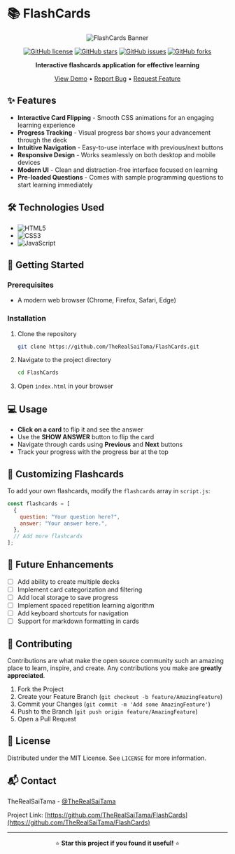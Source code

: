 # 📚 FlashCards

<div align="center">
  
![FlashCards Banner](https://img.shields.io/badge/FlashCards-Learning%20Made%20Fun-4CAF50?style=for-the-badge&logo=javascript&logoColor=white)

[![GitHub license](https://img.shields.io/github/license/TheRealSaiTama/FlashCards?color=blue)](https://github.com/TheRealSaiTama/FlashCards/blob/main/LICENSE)
[![GitHub stars](https://img.shields.io/github/stars/TheRealSaiTama/FlashCards?style=social)](https://github.com/TheRealSaiTama/FlashCards/stargazers)
[![GitHub issues](https://img.shields.io/github/issues/TheRealSaiTama/FlashCards)](https://github.com/TheRealSaiTama/FlashCards/issues)
[![GitHub forks](https://img.shields.io/github/forks/TheRealSaiTama/FlashCards?style=social)](https://github.com/TheRealSaiTama/FlashCards/network/members)

**Interactive flashcards application for effective learning**

[View Demo](https://therealsaitama.github.io/FlashCards) • [Report Bug](https://github.com/TheRealSaiTama/FlashCards/issues) • [Request Feature](https://github.com/TheRealSaiTama/FlashCards/issues)

</div>

## ✨ Features

- **Interactive Card Flipping** - Smooth CSS animations for an engaging learning experience
- **Progress Tracking** - Visual progress bar shows your advancement through the deck
- **Intuitive Navigation** - Easy-to-use interface with previous/next buttons
- **Responsive Design** - Works seamlessly on both desktop and mobile devices
- **Modern UI** - Clean and distraction-free interface focused on learning
- **Pre-loaded Questions** - Comes with sample programming questions to start learning immediately

## 🛠️ Technologies Used

- ![HTML5](https://img.shields.io/badge/HTML5-E34F26?style=flat-square&logo=html5&logoColor=white)
- ![CSS3](https://img.shields.io/badge/CSS3-1572B6?style=flat-square&logo=css3&logoColor=white)
- ![JavaScript](https://img.shields.io/badge/JavaScript-F7DF1E?style=flat-square&logo=javascript&logoColor=black)

## 🚦 Getting Started

### Prerequisites

- A modern web browser (Chrome, Firefox, Safari, Edge)

### Installation

1. Clone the repository

   ```sh
   git clone https://github.com/TheRealSaiTama/FlashCards.git
   ```

2. Navigate to the project directory

   ```sh
   cd FlashCards
   ```

3. Open `index.html` in your browser

## 💻 Usage

- **Click on a card** to flip it and see the answer
- Use the **SHOW ANSWER** button to flip the card
- Navigate through cards using **Previous** and **Next** buttons
- Track your progress with the progress bar at the top

## 🔧 Customizing Flashcards

To add your own flashcards, modify the `flashcards` array in `script.js`:

```javascript
const flashcards = [
  {
    question: "Your question here?",
    answer: "Your answer here.",
  },
  // Add more flashcards
];
```

## 🌟 Future Enhancements

- [ ] Add ability to create multiple decks
- [ ] Implement card categorization and filtering
- [ ] Add local storage to save progress
- [ ] Implement spaced repetition learning algorithm
- [ ] Add keyboard shortcuts for navigation
- [ ] Support for markdown formatting in cards

## 🤝 Contributing

Contributions are what make the open source community such an amazing place to learn, inspire, and create. Any contributions you make are **greatly appreciated**.

1. Fork the Project
2. Create your Feature Branch (`git checkout -b feature/AmazingFeature`)
3. Commit your Changes (`git commit -m 'Add some AmazingFeature'`)
4. Push to the Branch (`git push origin feature/AmazingFeature`)
5. Open a Pull Request

## 📝 License

Distributed under the MIT License. See `LICENSE` for more information.

## 📬 Contact

TheRealSaiTama - [@TheRealSaiTama](https://github.com/TheRealSaiTama)

Project Link: [https://github.com/TheRealSaiTama/FlashCards](https://github.com/TheRealSaiTama/FlashCards)

---

<div align="center">
  
⭐️ **Star this project if you found it useful!** ⭐️

</div>
